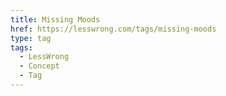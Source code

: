 ```yaml
---
title: Missing Moods
href: https://lesswrong.com/tags/missing-moods
type: tag
tags:
  - LessWrong
  - Concept
  - Tag
---
```


